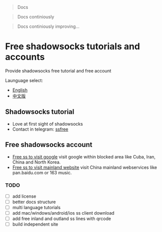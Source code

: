 > Docs 

> Docs continiously 

> Docs continiously improving...

# Free shadowsocks tutorials and accounts
Provide shadowsocks free tutorial and free account

Launguage select: 
- [English](https://github.com/itrump/ssfree "English version")
- [中文版](./cn/README.md "中文版")

## Shadowsocks tutorial
- Love at first sight of shadowsocks
- Contact in telegram: [ssfree](https://t.me/joinchat/Git7-Q7OsELmCVq7u2qnNw)

## Free shadowsocks account
- [Free ss to visit google](./en/free_ss_site.md "free ss server account to visit google") visit google within blocked area like Cuba, Iran, China and North Korea.
- [Free ss to visit mainland website](./en/ss_to_visit_mainland_website.md "free ss server account to visit 163 music") visit China mainland webservices like pan.baidu.com or 163 music.

### TODO
- [ ] add license
- [ ] better docs structure
- [ ] multi language tutorials
- [ ] add mac/windows/android/ios ss client download
- [ ] add free inland and outland ss lines with qrcode
- [ ] build independent site
